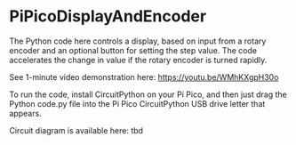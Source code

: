 # PiPicoDisplayAndEncoder

The Python code here controls a display, based on input from a rotary encoder and an optional button for setting the step value. The code accelerates the change in value if the rotary encoder is turned rapidly.

See 1-minute video demonstration here: https://youtu.be/WMhKXgpH30o

To run the code, install CircuitPython on your Pi Pico, and then just drag the Python code.py file into the Pi Pico CircuitPython USB drive letter that appears.

Circuit diagram is available here:
tbd


